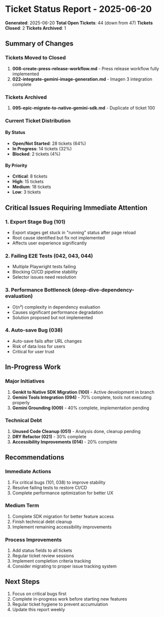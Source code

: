 # Ticket Status Report - 2025-06-20

**Generated**: 2025-06-20
**Total Open Tickets**: 44 (down from 47)
**Tickets Closed**: 2
**Tickets Archived**: 1

## Summary of Changes

### Tickets Moved to Closed
1. **008-create-press-release-workflow.md** - Press release workflow fully implemented
2. **022-integrate-gemini-image-generation.md** - Imagen 3 integration complete

### Tickets Archived
1. **095-epic-migrate-to-native-gemini-sdk.md** - Duplicate of ticket 100

### Current Ticket Distribution

#### By Status
- **Open/Not Started**: 28 tickets (64%)
- **In Progress**: 14 tickets (32%)
- **Blocked**: 2 tickets (4%)

#### By Priority
- **Critical**: 8 tickets
- **High**: 15 tickets
- **Medium**: 18 tickets
- **Low**: 3 tickets

## Critical Issues Requiring Immediate Attention

### 1. Export Stage Bug (101)
- Export stages get stuck in "running" status after page reload
- Root cause identified but fix not implemented
- Affects user experience significantly

### 2. Failing E2E Tests (042, 043, 044)
- Multiple Playwright tests failing
- Blocking CI/CD pipeline stability
- Selector issues need resolution

### 3. Performance Bottleneck (deep-dive-dependency-evaluation)
- O(n²) complexity in dependency evaluation
- Causes significant performance degradation
- Solution proposed but not implemented

### 4. Auto-save Bug (038)
- Auto-save fails after URL changes
- Risk of data loss for users
- Critical for user trust

## In-Progress Work

### Major Initiatives
1. **Genkit to Native SDK Migration (100)** - Active development in branch
2. **Gemini Tools Integration (094)** - 70% complete, tools not executing properly
3. **Gemini Grounding (009)** - 40% complete, implementation pending

### Technical Debt
1. **Unused Code Cleanup (051)** - Analysis done, cleanup pending
2. **DRY Refactor (021)** - 30% complete
3. **Accessibility Improvements (014)** - 20% complete

## Recommendations

### Immediate Actions
1. Fix critical bugs (101, 038) to improve stability
2. Resolve failing tests to restore CI/CD
3. Complete performance optimization for better UX

### Medium Term
1. Complete SDK migration for better feature access
2. Finish technical debt cleanup
3. Implement remaining accessibility improvements

### Process Improvements
1. Add status fields to all tickets
2. Regular ticket review sessions
3. Implement completion criteria tracking
4. Consider migrating to proper issue tracking system

## Next Steps

1. Focus on critical bugs first
2. Complete in-progress work before starting new features
3. Regular ticket hygiene to prevent accumulation
4. Update this report weekly